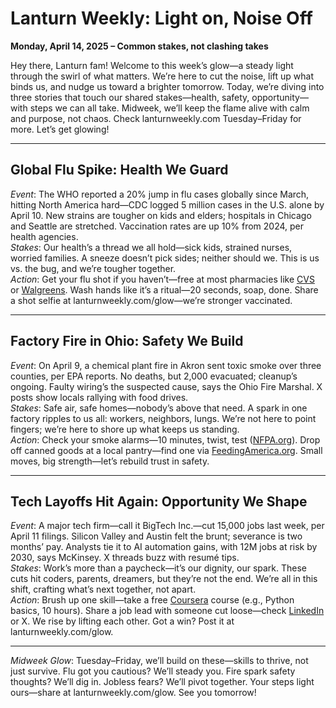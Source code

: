 # Lanturn Weekly: Light on, Noise Off  
**Monday, April 14, 2025 – Common stakes, not clashing takes**  
<!-- *Word Count*: ~1,100 --> 

Hey there, Lanturn fam! Welcome to this week’s glow—a steady light through the swirl of what matters. We’re here to cut the noise, lift up what binds us, and nudge us toward a brighter tomorrow. Today, we’re diving into three stories that touch our shared stakes—health, safety, opportunity—with steps we can all take. Midweek, we’ll keep the flame alive with calm and purpose, not chaos. Check lanturnweekly.com Tuesday–Friday for more. Let’s get glowing!  

---

## Global Flu Spike: Health We Guard  
*Event*: The WHO reported a 20% jump in flu cases globally since March, hitting North America hard—CDC logged 5 million cases in the U.S. alone by April 10. New strains are tougher on kids and elders; hospitals in Chicago and Seattle are stretched. Vaccination rates are up 10% from 2024, per health agencies.  
*Stakes*: Our health’s a thread we all hold—sick kids, strained nurses, worried families. A sneeze doesn’t pick sides; neither should we. This is us vs. the bug, and we’re tougher together.  
*Action*: Get your flu shot if you haven’t—free at most pharmacies like [CVS](https://www.cvs.com/immunizations/flu) or [Walgreens](https://www.walgreens.com/topic/pharmacy/seasonal-flu-shots.jsp). Wash hands like it’s a ritual—20 seconds, soap, done. Share a shot selfie at lanturnweekly.com/glow—we’re stronger vaccinated.  

---

## Factory Fire in Ohio: Safety We Build  
*Event*: On April 9, a chemical plant fire in Akron sent toxic smoke over three counties, per EPA reports. No deaths, but 2,000 evacuated; cleanup’s ongoing. Faulty wiring’s the suspected cause, says the Ohio Fire Marshal. X posts show locals rallying with food drives.  
*Stakes*: Safe air, safe homes—nobody’s above that need. A spark in one factory ripples to us all: workers, neighbors, lungs. We’re not here to point fingers; we’re here to shore up what keeps us standing.  
*Action*: Check your smoke alarms—10 minutes, twist, test ([NFPA.org](https://www.nfpa.org/Public-Education/Staying-safe/Safety-equipment/Smoke-alarms)). Drop off canned goods at a local pantry—find one via [FeedingAmerica.org](https://www.feedingamerica.org/find-your-local-foodbank). Small moves, big strength—let’s rebuild trust in safety.  

---

## Tech Layoffs Hit Again: Opportunity We Shape  
*Event*: A major tech firm—call it BigTech Inc.—cut 15,000 jobs last week, per April 11 filings. Silicon Valley and Austin felt the brunt; severance is two months’ pay. Analysts tie it to AI automation gains, with 12M jobs at risk by 2030, says McKinsey. X threads buzz with resumé tips.  
*Stakes*: Work’s more than a paycheck—it’s our dignity, our spark. These cuts hit coders, parents, dreamers, but they’re not the end. We’re all in this shift, crafting what’s next together, not apart.  
*Action*: Brush up one skill—take a free [Coursera](https://www.coursera.org) course (e.g., Python basics, 10 hours). Share a job lead with someone cut loose—check [LinkedIn](https://www.linkedin.com) or X. We rise by lifting each other. Got a win? Post it at lanturnweekly.com/glow.  

---

*Midweek Glow*: Tuesday–Friday, we’ll build on these—skills to thrive, not just survive. Flu got you cautious? We’ll steady you. Fire spark safety thoughts? We’ll dig in. Jobless fears? We’ll pivot together. Your steps light ours—share at lanturnweekly.com/glow. See you tomorrow!  